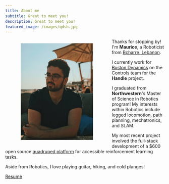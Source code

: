 ```yaml
---
title: About me
subtitle: Great to meet you!
description: Great to meet you!
featured_image: /images/qdsh.jpg
---
```

<figure style= "text-align: center; float: left; width: 65%; margin-right: 2%; margin-left: 0%; font-style: italic">
    <img src="/images/me.jpg" style="width: 70%;" class="img-fluid rounded">
  </figure>

Thanks for stopping by! I'm **Maurice**, a Roboticist from [Bcharre, Lebanon](https://en.wikipedia.org/wiki/Bsharri).

I currently work for [Boston Dynamics](https://www.bostondynamics.com/handle) on the Controls team for the **Handle** project.

I graduated from **Northwestern**'s Master of Science in Robotics program! My interests within Robotics include legged locomotion, path planning, mechatronics, and SLAM.


My most recent project involved the full-stack development of a $600 open source [quadruped platform](https://moribots.github.io/project/spot-mini-mini) for accessible reinforcement learning tasks.

Aside from Robotics, I love playing guitar, hiking, and cold plunges! 

<a href="https://moribots.github.io/images/MR.pdf" class="button button--large" download="MR.pdf">Resume</a>